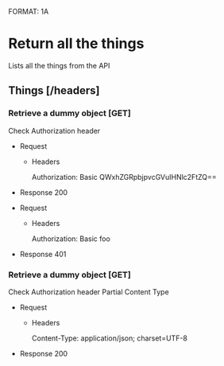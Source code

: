 FORMAT: 1A

# Return all the things
Lists all the things from the API

## Things [/headers]

### Retrieve a dummy object [GET]
Check Authorization header

+ Request

    + Headers

        Authorization: Basic QWxhZGRpbjpvcGVuIHNlc2FtZQ==

+ Response 200

+ Request

    + Headers

        Authorization: Basic foo

+ Response 401


### Retrieve a dummy object [GET]
Check Authorization header Partial Content Type

+ Request

    + Headers

        Content-Type: application/json; charset=UTF-8

+ Response 200
